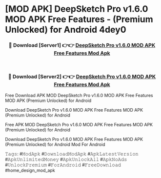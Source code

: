 # [MOD APK] DeepSketch Pro v1.6.0 MOD APK Free Features - (Premium Unlocked) for Android 4dey0



<div align="center">
<h3>🔴 Download [Server1] 👉👉 <a href="https://momento.my/?title=DeepSketch_Pro_v1.6.0_MOD_APK_Free_Features">DeepSketch Pro v1.6.0 MOD APK Free Features Mod Apk</a></h3><br>

<h3>🔴 Download [Server2] 👉👉 <a href="https://momento.my/?title=DeepSketch_Pro_v1.6.0_MOD_APK_Free_Features">DeepSketch Pro v1.6.0 MOD APK Free Features Mod Apk</a></h3>
</div>



Free Download APK MOD DeepSketch Pro v1.6.0 MOD APK Free Features MOD APK (Premium Unlocked) for Android

Download DeepSketch Pro v1.6.0 MOD APK Free Features MOD APK (Premium Unlocked) for Android

Free APK MOD DeepSketch Pro v1.6.0 MOD APK Free Features MOD APK (Premium Unlocked) for Android

Download DeepSketch Pro v1.6.0 MOD APK Free Features MOD APK (Premium Unlocked) for Android Mod For Android

𝚃𝚊𝚐𝚜: #𝙼𝚘𝚍𝙰𝚙𝚔 #𝙳𝚘𝚠𝚗𝚕𝚘𝚊𝚍𝙼𝚘𝚍𝙰𝚙𝚔 #𝙰𝚙𝚔𝙻𝚊𝚝𝚎𝚜𝚝𝚅𝚎𝚛𝚜𝚒𝚘𝚗 #𝙰𝚙𝚔𝚄𝚗𝚕𝚒𝚖𝚒𝚝𝚎𝚍𝙼𝚘𝚗𝚎𝚢 #𝙰𝚙𝚔𝚄𝚗𝚕𝚘𝚌𝚔𝙰𝚕𝚕 #𝙰𝚙𝚔𝙽𝚘𝙰𝚍𝚜 #𝚄𝚗𝚕𝚘𝚌𝚔𝙿𝚛𝚎𝚖𝚒𝚞𝚖 #𝙵𝚘𝚛𝙰𝚗𝚍𝚛𝚘𝚒𝚍 #𝙵𝚛𝚎𝚎𝙳𝚘𝚠𝚗𝚕𝚘𝚊𝚍 #home_design_mod_apk
